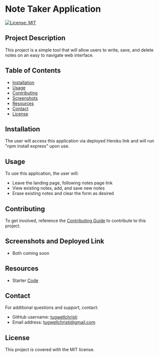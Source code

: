 # Note Taker Application
[![License: MIT](https://img.shields.io/badge/License-MIT-yellow.svg)](https://opensource.org/licenses/MIT)

## Project Description
 This project is a simple tool that will allow users to write, save, and delete notes on an easy to navigate web interface. 

## Table of Contents
- [Installation](#installation)
- [Usage](#usage)
- [Contributing](#contributing)
- [Screenshots](#screenshots)
- [Resources](#resources)
- [Contact](#contact)
- [License](#licence)


## Installation
The user will access this application via deployed Heroku link and will run "npm install express" upon use. 


## Usage
To use this application, the user will:
- Leave the landing page, following notes page link
- View existing notes, add, and save new notes 
- Erase existing notes and clear the form as desired
 

## Contributing
To get involved, reference the [Contributing Guide](https://docs.github.com/en/get-started/quickstart/contributing-to-projects) to contribute to this project. 

## Screenshots and Deployed Link 
- Both coming soon

## Resources
- Starter [Code](https://github.com/coding-boot-camp/miniature-eureka)

## Contact 
For additional questions and support, contact:
- GitHub username: [tugwellchristi](https://github.com/tugwellchristi)
- Email address: tugwellchristi@gmail.com

## License 
This project is covered with the MIT license.
